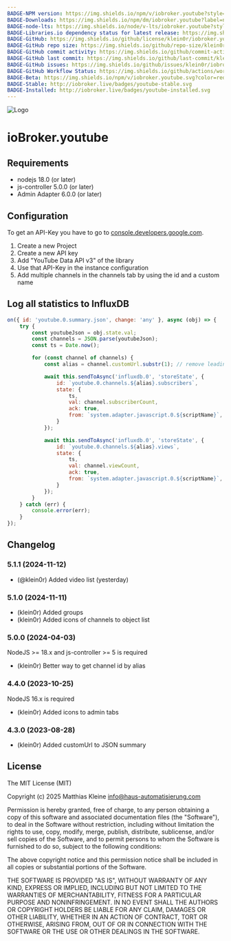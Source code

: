 ```yaml
---
BADGE-NPM version: https://img.shields.io/npm/v/iobroker.youtube?style=flat-square
BADGE-Downloads: https://img.shields.io/npm/dm/iobroker.youtube?label=npm%20downloads&style=flat-square
BADGE-node-lts: https://img.shields.io/node/v-lts/iobroker.youtube?style=flat-square
BADGE-Libraries.io dependency status for latest release: https://img.shields.io/librariesio/release/npm/iobroker.youtube?label=npm%20dependencies&style=flat-square
BADGE-GitHub: https://img.shields.io/github/license/klein0r/iobroker.youtube?style=flat-square
BADGE-GitHub repo size: https://img.shields.io/github/repo-size/klein0r/iobroker.youtube?logo=github&style=flat-square
BADGE-GitHub commit activity: https://img.shields.io/github/commit-activity/m/klein0r/iobroker.youtube?logo=github&style=flat-square
BADGE-GitHub last commit: https://img.shields.io/github/last-commit/klein0r/iobroker.youtube?logo=github&style=flat-square
BADGE-GitHub issues: https://img.shields.io/github/issues/klein0r/iobroker.youtube?logo=github&style=flat-square
BADGE-GitHub Workflow Status: https://img.shields.io/github/actions/workflow/status/klein0r/iobroker.youtube/test-and-release.yml?branch=master&logo=github&style=flat-square
BADGE-Beta: https://img.shields.io/npm/v/iobroker.youtube.svg?color=red&label=beta
BADGE-Stable: http://iobroker.live/badges/youtube-stable.svg
BADGE-Installed: http://iobroker.live/badges/youtube-installed.svg
---
```

![Logo](../../admin/youtube.png)

# ioBroker.youtube

## Requirements

- nodejs 18.0 (or later)
- js-controller 5.0.0 (or later)
- Admin Adapter 6.0.0 (or later)

## Configuration

To get an API-Key you have to go to [console.developers.google.com](https://console.developers.google.com/apis/dashboard).

1. Create a new Project
2. Create a new API key
3. Add "YouTube Data API v3" of the library
4. Use that API-Key in the instance configuration
5. Add multiple channels in the channels tab by using the id and a custom name

## Log all statistics to InfluxDB

```javascript
on({ id: 'youtube.0.summary.json', change: 'any' }, async (obj) => {
    try {
        const youtubeJson = obj.state.val;
        const channels = JSON.parse(youtubeJson);
        const ts = Date.now();

        for (const channel of channels) {
            const alias = channel.customUrl.substr(1); // remove leading @

            await this.sendToAsync('influxdb.0', 'storeState', {
                id: `youtube.0.channels.${alias}.subscribers`,
                state: {
                    ts,
                    val: channel.subscriberCount,
                    ack: true,
                    from: `system.adapter.javascript.0.${scriptName}`,
                }
            });

            await this.sendToAsync('influxdb.0', 'storeState', {
                id: `youtube.0.channels.${alias}.views`,
                state: {
                    ts,
                    val: channel.viewCount,
                    ack: true,
                    from: `system.adapter.javascript.0.${scriptName}`,
                }
            });
        }
    } catch (err) {
        console.error(err);
    }
});
```

## Changelog

<!--
  Placeholder for the next version (at the beginning of the line):
  ### **WORK IN PROGRESS**
-->
### 5.1.1 (2024-11-12)

* (@klein0r) Added video list (yesterday)

### 5.1.0 (2024-11-11)

* (klein0r) Added groups
* (klein0r) Added icons of channels to object list

### 5.0.0 (2024-04-03)

NodeJS >= 18.x and js-controller >= 5 is required

* (klein0r) Better way to get channel id by alias

### 4.4.0 (2023-10-25)

NodeJS 16.x is required

* (klein0r) Added icons to admin tabs

### 4.3.0 (2023-08-28)

* (klein0r) Added customUrl to JSON summary

## License

The MIT License (MIT)

Copyright (c) 2025 Matthias Kleine <info@haus-automatisierung.com>

Permission is hereby granted, free of charge, to any person obtaining a copy
of this software and associated documentation files (the "Software"), to deal
in the Software without restriction, including without limitation the rights
to use, copy, modify, merge, publish, distribute, sublicense, and/or sell
copies of the Software, and to permit persons to whom the Software is
furnished to do so, subject to the following conditions:

The above copyright notice and this permission notice shall be included in
all copies or substantial portions of the Software.

THE SOFTWARE IS PROVIDED "AS IS", WITHOUT WARRANTY OF ANY KIND, EXPRESS OR
IMPLIED, INCLUDING BUT NOT LIMITED TO THE WARRANTIES OF MERCHANTABILITY,
FITNESS FOR A PARTICULAR PURPOSE AND NONINFRINGEMENT. IN NO EVENT SHALL THE
AUTHORS OR COPYRIGHT HOLDERS BE LIABLE FOR ANY CLAIM, DAMAGES OR OTHER
LIABILITY, WHETHER IN AN ACTION OF CONTRACT, TORT OR OTHERWISE, ARISING FROM,
OUT OF OR IN CONNECTION WITH THE SOFTWARE OR THE USE OR OTHER DEALINGS IN
THE SOFTWARE.